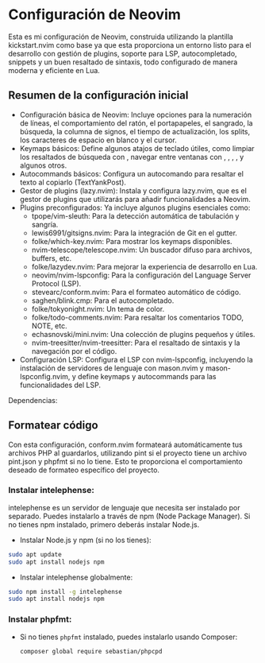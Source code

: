 # Configuración de Neovim

Esta es mi configuración de Neovim, construida utilizando la plantilla kickstart.nvim como base ya que esta proporciona un entorno listo para el desarrollo con gestión de plugins, soporte para LSP, autocompletado, snippets y un buen resaltado de sintaxis, todo configurado de manera moderna y eficiente en Lua.

## Resumen de la configuración inicial

- Configuración básica de Neovim: Incluye opciones para la numeración de líneas, el comportamiento del ratón, el portapapeles, el sangrado, la búsqueda, la columna de signos, el tiempo de actualización, los splits, los caracteres de espacio en blanco y el cursor.
- Keymaps básicos: Define algunos atajos de teclado útiles, como limpiar los resaltados de búsqueda con <Esc>, navegar entre ventanas con <C-h>, <C-j>, <C-k>, <C-l>, y algunos otros.
- Autocommands básicos: Configura un autocomando para resaltar el texto al copiarlo (TextYankPost).
- Gestor de plugins (lazy.nvim): Instala y configura lazy.nvim, que es el gestor de plugins que utilizarás para añadir funcionalidades a Neovim.
- Plugins preconfigurados: Ya incluye algunos plugins esenciales como:
    - tpope/vim-sleuth: Para la detección automática de tabulación y sangría.
    - lewis6991/gitsigns.nvim: Para la integración de Git en el gutter.
    - folke/which-key.nvim: Para mostrar los keymaps disponibles.
    - nvim-telescope/telescope.nvim: Un buscador difuso para archivos, buffers, etc.
    - folke/lazydev.nvim: Para mejorar la experiencia de desarrollo en Lua.
    - neovim/nvim-lspconfig: Para la configuración del Language Server Protocol (LSP).
    - stevearc/conform.nvim: Para el formateo automático de código.
    - saghen/blink.cmp: Para el autocompletado.
    - folke/tokyonight.nvim: Un tema de color.
    - folke/todo-comments.nvim: Para resaltar los comentarios TODO, NOTE, etc.
    - echasnovski/mini.nvim: Una colección de plugins pequeños y útiles.
    - nvim-treesitter/nvim-treesitter: Para el resaltado de sintaxis y la navegación por el código.
- Configuración LSP: Configura el LSP con nvim-lspconfig, incluyendo la instalación de servidores de lenguaje con mason.nvim y mason-lspconfig.nvim, y define keymaps y autocommands para las funcionalidades del LSP.


Dependencias:

## Formatear código
Con esta configuración, conform.nvim formateará automáticamente tus archivos PHP al guardarlos, utilizando pint si el proyecto tiene un archivo pint.json y phpfmt si no lo tiene. Esto te proporciona el comportamiento deseado de formateo específico del proyecto.


### Instalar intelephense:
intelephense es un servidor de lenguaje que necesita ser instalado por separado. Puedes instalarlo a través de npm (Node Package Manager). Si no tienes npm instalado, primero deberás instalar Node.js.

- Instalar Node.js y npm (si no los tienes):

```Bash
sudo apt update
sudo apt install nodejs npm
```

- Instalar intelephense globalmente:

```Bash
sudo npm install -g intelephense
sudo apt install nodejs npm
```

### Instalar phpfmt:
* Si no tienes `phpfmt` instalado, puedes instalarlo usando Composer:

    ```bash
    composer global require sebastian/phpcpd
    ```
